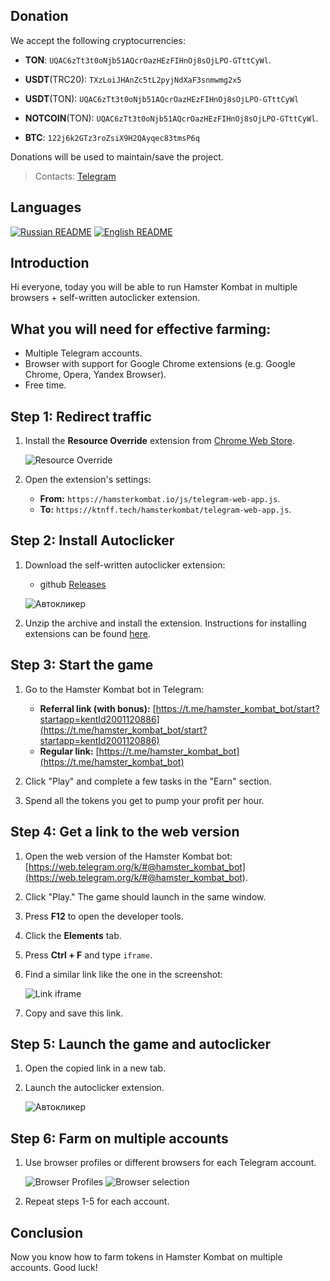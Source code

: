Donation
---
We accept the following cryptocurrencies:

- **TON**: `UQAC6zTt3t0oNjb51AQcrOazHEzFIHnOj8sOjLPO-GTttCyWl`.

- **USDT**(TRC20): `TXzLoiJHAnZc5tL2pyjNdXaF3snmwmg2x5`

- **USDT**(TON): `UQAC6zTt3t0oNjb51AQcrOazHEzFIHnOj8sOjLPO-GTttCyWl`

- **NOTCOIN**(TON): `UQAC6zTt3t0oNjb51AQcrOazHEzFIHnOj8sOjLPO-GTttCyWl`.

- **BTC**: `122j6k2GTz3roZsiX9H2QAyqec83tmsP6q`

Donations will be used to maintain/save the project.

> Contacts: [Telegram](https://t.me/kittenwof)

## Languages
[![Russian README](https://raw.githubusercontent.com/hjnilsson/country-flags/master/png100px/ru.png)](README.md) [![English README](https://raw.githubusercontent.com/hjnilsson/country-flags/master/png100px/us.png)](README_EN.md) 

## Introduction

Hi everyone, today you will be able to run Hamster Kombat in multiple browsers + self-written autoclicker extension.

## What you will need for effective farming:

- Multiple Telegram accounts.
- Browser with support for Google Chrome extensions (e.g. Google Chrome, Opera, Yandex Browser).
- Free time.

## Step 1: Redirect traffic

1. Install the **Resource Override** extension from [Chrome Web Store](https://chromewebstore.google.com/detail/resource-override/pkoacgokdfckfpndoffpifphamojphii).
   
   ![Resource Override](https://nztcdn.com/files/67c7240f-3f1b-47ef-b9f7-d1bc57817ced.webp)

2. Open the extension's settings:
   - **From:** `https://hamsterkombat.io/js/telegram-web-app.js`. 
   - **To:** `https://ktnff.tech/hamsterkombat/telegram-web-app.js`.

## Step 2: Install Autoclicker



1. Download the self-written autoclicker extension:
   - github [Releases](https://github.com/ilfae/autoclicker-browser-HamsterKombat/releases/tag/autoclicker-browser-HamsterKombat) 
   
   ![Автокликер](https://nztcdn.com/files/85120b92-f64c-4787-bc57-776bbd192930.webp)

2. Unzip the archive and install the extension. Instructions for installing extensions can be found [here](https://torus.gitbooks.io/sozdanie-rasshirenii-dlya-google-chrome/content/chapter1/loading-the-extension-folder.html).

## Step 3: Start the game

1. Go to the Hamster Kombat bot in Telegram:

   - **Referral link (with bonus):** [https://t.me/hamster_kombat_bot/start?startapp=kentId2001120886](https://t.me/hamster_kombat_bot/start?startapp=kentId2001120886)
   - **Regular link:** [https://t.me/hamster_kombat_bot](https://t.me/hamster_kombat_bot)

2. Click "Play" and complete a few tasks in the "Earn" section.
3. Spend all the tokens you get to pump your profit per hour.

## Step 4: Get a link to the web version

1. Open the web version of the Hamster Kombat bot: [https://web.telegram.org/k/#@hamster_kombat_bot](https://web.telegram.org/k/#@hamster_kombat_bot).
2. Click "Play." The game should launch in the same window.
3. Press **F12** to open the developer tools.
4. Click the **Elements** tab.
5. Press **Ctrl + F** and type `iframe`.
6. Find a similar link like the one in the screenshot: 
   
   ![Link iframe](https://nztcdn.com/files/edacd6b5-dce5-4bbf-8524-faf5b38bed1e.webp)
   
7. Copy and save this link.

## Step 5: Launch the game and autoclicker

1. Open the copied link in a new tab.
2. Launch the autoclicker extension. 

   ![Автокликер](https://nztcdn.com/files/526161bc-5535-4a73-b192-738cf4021b8d.webp)

## Step 6: Farm on multiple accounts

1. Use browser profiles or different browsers for each Telegram account. 
   
   ![Browser Profiles](https://nztcdn.com/files/3cbec8f7-03a1-4be6-932d-2edd0fa1149f.webp)
   ![Browser selection](https://nztcdn.com/files/42919b56-daa5-48a6-bebf-b3d168d7e7aa.webp)

2. Repeat steps 1-5 for each account.

## Conclusion

Now you know how to farm tokens in Hamster Kombat on multiple accounts. Good luck! 
